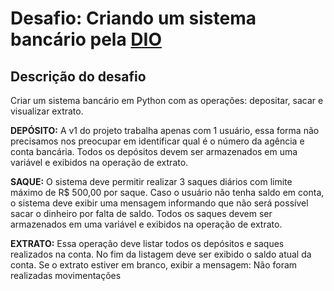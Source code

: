 # Desafio: Criando um sistema bancário pela [DIO](https://web.dio.me/users/giovanakr)

## Descrição do desafio
Criar um sistema bancário em Python com as operações: depositar, sacar
e visualizar extrato.

**DEPÓSITO:** A v1 do projeto trabalha apenas com 1 usuário, essa forma não precisamos nos preocupar em identificar qual é o número da agência e conta bancária. Todos os depósitos devem ser armazenados em uma variável e exibidos na operação de extrato.

**SAQUE:** O sistema deve permitir realizar 3 saques diários com limite máximo de R$ 500,00 por saque. Caso o usuário não tenha saldo em conta, o sistema deve exibir uma mensagem informando que não será possível sacar o dinheiro por falta de saldo. Todos os saques devem ser armazenados em uma variável e exibidos na operação de extrato.

**EXTRATO:** Essa operação deve listar todos os depósitos e saques realizados na conta. No fim da listagem deve ser exibido o saldo atual da conta. Se o extrato estiver em branco, exibir a mensagem: Não foram realizadas movimentações
